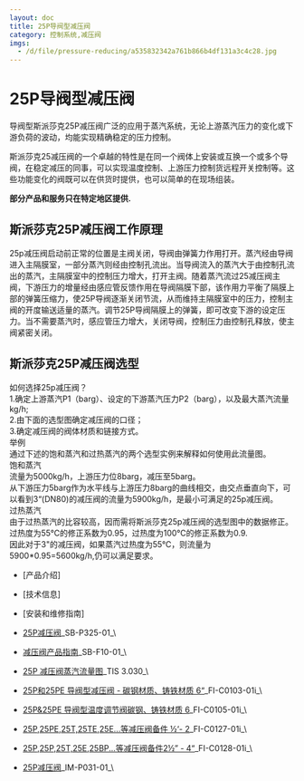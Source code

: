```yaml
---
layout: doc
title: 25P导阀型减压阀
category: 控制系统,减压阀
imgs:
  - /d/file/pressure-reducing/a535832342a761b866b4df131a3c4c28.jpg
---
```


# 25P导阀型减压阀

导阀型斯派莎克25P减压阀广泛的应用于蒸汽系统，无论上游蒸汽压力的变化或下游负荷的波动，均能实现精确稳定的压力控制。

斯派莎克25减压阀的一个卓越的特性是在同一个阀体上安装或互换一个或多个导阀，在稳定减压的同事，可以实现温度控制、上游压力控制货远程开关控制等。这些功能变化的阀既可以在供货时提供，也可以简单的在现场组装。

**部分产品和服务只在特定地区提供.**

## 斯派莎克25P减压阀工作原理

25p减压阀启动前正常的位置是主阀关闭，导阀由弹簧力作用打开。蒸汽经由导阀进入主隔膜室，一部分蒸汽则经由控制孔流出。当导阀流入的蒸汽大于由控制孔流出的蒸汽，主隔膜室中的控制压力增大，打开主阀。随着蒸汽流过25减压阀主阀，下游压力的增量经由感应管反馈作用在导阀隔膜下部，该作用力平衡了隔膜上部的弹簧压缩力，使25P导阀逐渐关闭节流，从而维持主隔膜室中的压力，控制主阀的开度输送适量的蒸汽。调节25P导阀隔膜上的弹簧，即可改变下游的设定压力。当不需要蒸汽时，感应管压力增大，关闭导阀，控制压力由控制孔释放，使主阀紧密关闭。

## 斯派莎克25P减压阀选型

如何选择25p减压阀？  
1.确定上游蒸汽P1（barg）、设定的下游蒸汽压力P2（barg），以及最大蒸汽流量 kg/h;  
2.由下面的选型图确定减压阀的口径；  
3.确定减压阀的阀体材质和链接方式。  
举例  
通过下述的饱和蒸汽和过热蒸汽的两个选型实例来解释如何使用此流量图。  
饱和蒸汽  
流量为5000kg/h，上游压力位8barg，减压至5barg。  
从下游压力5barg作为水平线与上游压力8barg的曲线相交，由交点垂直向下，可以看到3“(DN80)的减压阀的流量为5900kg/h，是最小可满足的25p减压阀。  
过热蒸汽  
由于过热蒸汽的比容较高，因而需将斯派莎克25p减压阀的选型图中的数据修正。  
过热度为55℃的修正系数为0.95，过热度为100℃的修正系数为0.9.  
因此对于3"的减压阀，如果蒸汽过热度为55℃，则流量为5900\*0.95=5600kg/h,仍可以满足要求。

- [产品介绍]
- [技术信息]
- [安装和维修指南]

- [25P减压阀](https://assets.spiraxvalve.com/pdf/SB-P325-01-25P减压阀.pdf)\_SB-P325-01\_\
- [减压阀产品指南](https://assets.spiraxvalve.com/pdf/SB-F10-01-减压阀产品指南.pdf)\_SB-F10-01\_\

- [25P 减压阀蒸汽流量图](https://assets.spiraxvalve.com/pdf/TIS%203.030-25P%20减压阀蒸汽流量图.pdf)\_TIS 3.030\_\
- [25P和25PE 导阀型减压阀 - 碳钢材质、铸铁材质 6“](https://assets.spiraxvalve.com/pdf/FI-C0103-01i-25P和25PE%20导阀型减压阀%20%20-%20碳钢材质、铸铁材质%206“.pdf)\_FI-C0103-01i\_\
- [25P&25PE 导阀型温度调节阀碳钢、铸铁材质 6](<https://assets.spiraxvalve.com/pdf/FI-C0105-01i-25P-25PE%20导阀型温度调节阀(碳钢材质、铸铁材质)%206寸.pdf>)\_FI-C0105-01i\_\
- [25P,25PE,25T,25TE,25E...等减压阀备件 ½‘- 2](https://assets.spiraxvalve.com/pdf/FI-C0127-01i-25P,25PE,25T,25TE,25E,25BP,25PT,25PTE,25PA,25BPA,25PAG,25BPAG,25TI%20%20备件%20½‘-%202’.pdf)\_FI-C0127-01i\_\
- [25P,25P,25T,25E,25BP...等减压阀备件2½” - 4“](https://assets.spiraxvalve.com/pdf/FI-C0128-01i-25P、25P，25T，25E，25BP，25PT，25PTE，25PA，25BPA，25PAG，25BPAG，25TI%20%20备件2½”%20-%204“.pdf)\_FI-C0128-01i\_\

- [25P减压阀](https://assets.spiraxvalve.com/pdf/IM-P031-01-25P%20减压阀.pdf)\_IM-P031-01\_\

